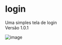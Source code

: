 # login
Uma simples tela de login  
Versão 1.0.1  

![image](https://user-images.githubusercontent.com/73318684/142095496-87aede3a-305f-46bd-8f8e-37d28d8f2911.png)

